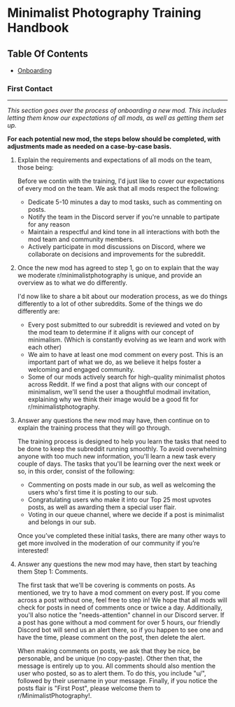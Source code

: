 # Minimalist Photography Training Handbook
## Table Of Contents
- [Onboarding](#Onboarding)

### First Contact
---
*This section goes over the process of onboarding a new mod. This includes letting them know our expectations of all mods, as well as getting them set up.*

**For each potential new mod, the steps below should be completed, with adjustments made as needed on a case-by-case basis.**

1. Explain the requirements and expectations of all mods on the team, those being:

     Before we contin with the training, I'd just like to cover our expectations of every mod on the team. We ask that all mods respect the following:
    - Dedicate 5-10 minutes a day to mod tasks, such as commenting on posts.
    - Notify the team in the Discord server if you're unnable to partipate for any reason
    - Maintain a respectful and kind tone in all interactions with both the mod team and community members.
    - Actively participate in mod discussions on Discord, where we collaborate on decisions and improvements for the subreddit.

3. Once the new mod has agreed to step 1, go on to explain that the way we moderate r/minimalistphotography is unique, and provide an overview as to what we do differently.

   I'd now like to share a bit about our moderation process, as we do things differently to a lot of other subreddits. Some of the things we do differently are:
    - Every post submitted to our subreddit is reviewed and voted on by the mod team to determine if it aligns with our concept of minimalism. (Which is constantly evolving as we learn and work with each other)
    - We aim to have at least one mod comment on every post. This is an important part of what we do, as we believe it helps foster a welcoming and engaged community.
    - Some of our mods actively search for high-quality minimalist photos across Reddit. If we find a post that aligns with our concept of minimalism, we'll send the user a thoughtful modmail invitation, explaining why we think their image would be a good fit for r/minimalistphotography.

5. Answer any questions the new mod may have, then continue on to explain the training process that they will go through.

   The training process is designed to help you learn the tasks that need to be done to keep the subreddit running smoothly. To avoid overwhelming anyone with too much new information, you'll learn a new task every couple of days. The tasks that you'll be learning over the next week or so, in this order, consist of the following:
      - Commenting on posts made in our sub, as well as welcoming the users who's first time it is posting to our sub.
      - Congratulating users who make it into our Top 25 most upvotes posts, as well as awarding them a special user flair.
      - Voting in our queue channel, where we decide if a post is minimalist and belongs in our sub.

    Once you’ve completed these initial tasks, there are many other ways to get more involved in the moderation of our community if you’re interested!

6. Answer any questions the new mod may have, then start by teaching them Step 1: Comments.

   The first task that we'll be covering is comments on posts. As mentioned, we try to have a mod comment on every post. If you come across a post without one, feel free to step in! We hope that all mods will check for posts in need of comments once or twice a day. Additionally, you'll also notice the "needs-attention" channel in our Discord server. If a post has gone without a mod comment for over 5 hours, our friendly Discord bot will send us an alert there, so if you happen to see one and have the time, please comment on the post, then delete the alert.

   When making comments on posts, we ask that they be nice, be personable, and be unique (no copy-paste). Other then that, the message is entirely up to you. All comments should also mention the user who posted, so as to alert them. To do this, you include "u/", followed by their username in your message. Finally, if you notice the posts flair is "First Post", please welcome them to r/MinimalistPhotography!.
